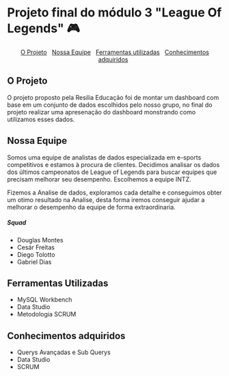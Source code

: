 # Projeto final do módulo 3 "League Of Legends" 🎮

<div id="inicio" align=center>
  <a href="#oprojeto">O Projeto</a>&nbsp;&nbsp;
  <a href="#nossaequipe">Nossa Equipe</a>&nbsp;&nbsp;
  <a href="#ferramentas">Ferramentas utilizadas</a>&nbsp;&nbsp;
  <a href="#conhecimentos">Conhecimentos adquiridos</a>&nbsp;&nbsp;
</div>

<h2 id="oprojeto">O Projeto</h2>
  <p>O projeto proposto pela Resilia Educação foi de montar um dashboard com base em um conjunto de dados escolhidos pelo nosso grupo, no final do projeto realizar uma apresenação do dashboard monstrando como utilizamos esses dados.</p>
  
  <h2 id="nossaequipe"> Nossa Equipe </h2>
  <p> Somos uma equipe de analistas de dados especializada em e-sports competitivos e estamos à procura de clientes. Decidimos analisar os dados dos últimos campeonatos de League of Legends para buscar equipes que precisam melhorar seu desempenho. Escolhemos a equipe INTZ.</p>
  <p> Fizemos a Analise de dados, exploramos cada detalhe e conseguimos obter um otimo resultado na Analise, desta forma iremos conseguir ajudar a melhorar o desempenho da equipe de forma extraordinaria.</p>
  <h5>Squad</h5>
  <ul>
  <li>Douglas Montes</li>
  <li> Cesár Freitas</li>
  <li>Diego Tolotto </li>
  <li>Gabriel Dias</li>
 </ul>
  
 <h2 id="ferramentas"> Ferramentas Utilizadas </h2>
 <ul>
  <li>MySQL Workbench</li>
  <li>Data Studio </li>
  <li>Metodologia SCRUM</li>
 </ul>
  <h2 id="conhecimentos">Conhecimentos adquiridos</h2>
  <ul>
  <li> Querys Avançadas e Sub Querys</li>
  <li>Data Studio</li>
  <li>SCRUM</li>
 </ul>
  

